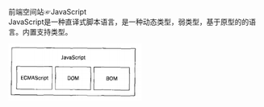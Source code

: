 前端空间站☞JavaScript  
JavaScript是一种直译式脚本语言，是一种动态类型，弱类型，基于原型的的语言。内置支持类型。

![javaScript](../.vuepress/public/javaScript.png)
